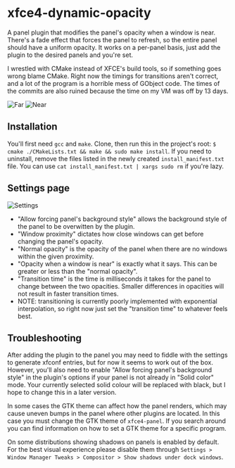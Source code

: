 # xfce4-dynamic-opacity
A panel plugin that modifies the panel's opacity when a window is near. There's a fade effect that forces the panel to refresh, so the entire panel should have a uniform opacity. It works on a per-panel basis, just add the plugin to the desired panels and you're set.

I wrestled with CMake instead of XFCE's build tools, so if something goes wrong blame CMake. Right now the timings for transitions aren't correct, and a lot of the program is a horrible mess of GObject code. The times of the commits are also ruined because the time on my VM was off by 13 days.

![Far](https://raw.githubusercontent.com/mhgar/xfce4-dynamic-opacity/master/1.png) ![Near](https://raw.githubusercontent.com/mhgar/xfce4-dynamic-opacity/master/2.png)

## Installation
You'll first need ``gcc`` and ``make``. Clone, then run this in the project's root:
``$ cmake ./CMakeLists.txt && make && sudo make install``. If you need to uninstall, remove the files listed in the newly created ``install_manifest.txt`` file. You can use ``cat install_manifest.txt | xargs sudo rm`` if you're lazy.

## Settings page
![Settings](https://raw.githubusercontent.com/mhgar/xfce4-dynamic-opacity/master/settings.png)

- "Allow forcing panel's background style" allows the background style of the panel to be overwitten by the plugin.
- "Window proximity" dictates how close windows can get before changing the panel's opacity.
- "Normal opacity" is the opacity of the panel when there are no windows within the given proximity.
- "Opacity when a window is near" is exactly what it says. This can be greater or less than the "normal opacity".
- "Transition time" is the time is milliseconds it takes for the panel to change between the two opacities. Smaller differences in opacities will not result in faster transition times.
- NOTE: transitioning is currently poorly implemented with exponential interpolation, so right now just set the "transition time" to whatever feels best.

## Troubleshooting
After adding the plugin to the panel you may need to fiddle with the settings to generate xfconf entries, but for now it seems to work out of the box. However, you'll also need to enable "Allow forcing panel's background style" in the plugin's options if your panel is not already in "Solid color" mode. Your currently selected solid colour will be replaced with black, but I hope to change this in a later version. 

In some cases the GTK theme can affect how the panel renders, which may cause uneven bumps in the panel where other plugins are located. In this case you must change the GTK theme of ``xfce4-panel``. If you search around you can find information on how to set a GTK theme for a specific program. 

On some distributions showing shadows on panels is enabled by default. For the best visual experience please disable them through ``Settings > Window Manager Tweaks > Compositor > Show shadows under dock windows``.
